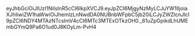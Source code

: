 eyJhbGciOiJIUzI1NiIsInR5cCI6IkpXVCJ9.eyJpZCI6MjgyNzMyLCJuYW1lIjoiaXJhIiwiZW1haWwiOiJhemlzLnNwdDA0NUBnbWFpbC5jb20iLCJyZWZlcnJlcl9pZCI6NDY4MTAzNTcsImV4cCI6MTc3MTExOTkzOH0._81uZpGpikdLhUMEmbGYmQ9Pa6O1ud0J8KOyLm-PvH4
